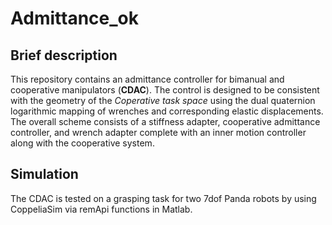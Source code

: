 # Admittance_ok

## Brief description
This repository contains an admittance controller for bimanual and cooperative manipulators (**CDAC**). 
The control is designed to be consistent with the geometry of the *Coperative task space* using the dual quaternion logarithmic mapping of wrenches and corresponding elastic displacements.  
The overall scheme consists of a stiffness adapter, cooperative admittance controller, and wrench adapter complete with an inner motion controller along with the cooperative system.

## Simulation
The CDAC is tested on a grasping task for two 7dof Panda robots by using CoppeliaSim via remApi functions in Matlab. 





